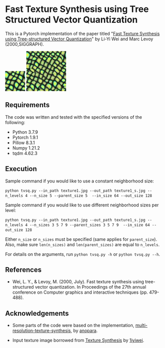 # Fast Texture Synthesis using Tree Structured Vector Quantization
This is a Pytorch implementation of the paper titled "[Fast Texture Synthesis using Tree-structured Vector Quantization][tvsq]" by Li-Yi Wei and Marc Levoy (2000,SIGGRAPH).

![Input texture](texture1.jpg?raw=true "Input texture")
![Synthetic texture](texture1_s.jpg?raw=true "Synthetic texture")

## Requirements
The code was written and tested with the specified versions of the following: 
* Python 3.7.9
* Pytorch 1.9.1
* Pillow 8.3.1
* Numpy 1.21.2
* tqdm 4.62.3

## Execution
Sample command if you would like to use a constant neighborhood size:
````
python tvsq.py --in_path texture1.jpg --out_path texture1_s.jpg --n_levels 4 --n_size 5 --parent_size 5  --in_size 64 --out_size 128
````

Sample command if you would like to use different neighborhood sizes per level:
````
python tvsq.py --in_path texture1.jpg --out_path texture1_s.jpg --n_levels 4 --n_sizes 3 5 7 9 --parent_sizes 3 5 7 9  --in_size 64 --out_size 128
````

Either `n_size` or `n_sizes` must be specified (same applies for `parent_size`). Also, make sure `len(n_sizes)` and `len(parent_sizes)` are equal to `n_levels`.

For details on the arguments, run `python tvsq.py -h` or `python tvsq.py --h`. 

## References
* Wei, L. Y., & Levoy, M. (2000, July). Fast texture synthesis using tree-structured vector quantization. In Proceedings of the 27th annual conference on Computer graphics and interactive techniques (pp. 479-488).


## Acknowledgements
- Some parts of the code were based on the implementation, [multi-resolution-texture-synthesis][mrts], by [anopara][user1].


- Input texture image borrowed from [Texture Synthesis][ts] by [1iyiwei][user2]. 


[tvsq]: https://graphics.stanford.edu/papers/texture-synthesis-sig00/texture.pdf
[mrts]: https://github.com/anopara/multi-resolution-texture-synthesis#multi-resolution-texture-synthesis
[user1]: https://github.com/anopara
[ts]: https://github.com/1iyiwei/texture 
[user2]: https://github.com/1iyiwei
